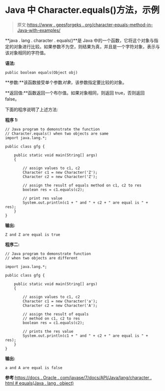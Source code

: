 # Java 中 Character.equals()方法，示例

> 原文:[https://www . geesforgeks . org/character-equals-method-in-Java-with-examples/](https://www.geeksforgeeks.org/character-equals-method-in-java-with-examples/)

**java . lang . character . equals()**是 Java 中的一个函数，它将这个对象与指定的对象进行比较。如果参数不为空，则结果为真，并且是一个字符对象，表示与该对象相同的字符值。

**语法:**

```
public boolean equals(Object obj)
```

**参数:**该函数接受单个参数*对象*，该参数指定要比较的对象。

**返回值:**函数返回一个布尔值。如果对象相同，则返回 true，否则返回 false。

下面的程序说明了上述方法:

**程序 1:**

```
// Java program to demonstrate the function
// Character.equals() when two objects are same
import java.lang.*;

public class gfg {

    public static void main(String[] args)
    {

        // assign values to c1, c2
        Character c1 = new Character('Z');
        Character c2 = new Character('Z');

        // assign the result of equals method on c1, c2 to res
        boolean res = c1.equals(c2);

        // print res value
        System.out.println(c1 + " and " + c2 + " are equal is " + res);
    }
}
```

**输出:**

```
Z and Z are equal is true

```

**程序二:**

```
// Java program to demonstrate function
// when two objects are different

import java.lang.*;

public class gfg {

    public static void main(String[] args)
    {

        // assign values to c1, c2
        Character c1 = new Character('a');
        Character c2 = new Character('A');

        // assign the result of equals
        // method on c1, c2 to res
        boolean res = c1.equals(c2);

        // prints the res value
        System.out.println(c1 + " and " + c2 + " are equal is " + res);
    }
}
```

**输出:**

```
a and A are equal is false

```

**参考**:[https://docs . Oracle . com/javase/7/docs/API/Java/lang/character . html # equals(Java . lang . object)](https://docs.oracle.com/javase/7/docs/api/java/lang/Character.html#equals(java.lang.Object))